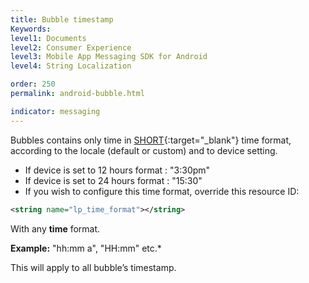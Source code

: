 ```yaml
---
title: Bubble timestamp
Keywords:
level1: Documents
level2: Consumer Experience
level3: Mobile App Messaging SDK for Android
level4: String Localization

order: 250
permalink: android-bubble.html

indicator: messaging
---
```


Bubbles contains only time in [SHORT](https://developer.android.com/reference/java/text/DateFormat.html#SHORT){:target="_blank"} time format, according to the locale (default or custom) and to device setting.

- If device is set to 12 hours format : "3:30pm"
- If device is set to 24 hours format : "15:30"
- If you wish to configure this time format, override this resource ID:

```xml
<string name="lp_time_format"></string>
```

With any **time** format.

**Example:** "hh:mm a", "HH:mm" etc.*

This will apply to all bubble’s timestamp.
